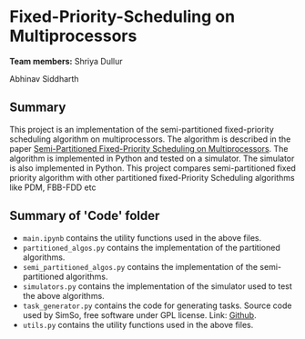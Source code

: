 # Fixed-Priority-Scheduling on Multiprocessors

**Team members:**
Shriya Dullur

Abhinav Siddharth

## Summary

This project is an implementation of the semi-partitioned fixed-priority scheduling algorithm on multiprocessors. The algorithm is described in the paper [Semi-Partitioned Fixed-Priority Scheduling on Multiprocessors](https://ieeexplore.ieee.org/document/7780005). The algorithm is implemented in Python and tested on a simulator. The simulator is also implemented in Python.
This project compares semi-partitioned fixed priority algorithm with other partitioned fixed-Priority Scheduling algorithms like PDM, FBB-FDD etc
## Summary of 'Code' folder

- `main.ipynb` contains the utility functions used in the above files.
- `partitioned_algos.py` contains the implementation of the partitioned algorithms.
- `semi_partitioned_algos.py` contains the implementation of the semi-partitioned algorithms.
- `simulators.py` contains the implementation of the simulator used to test the above algorithms.
- `task_generator.py` contains the code for generating tasks. Source code used by SimSo, free software under GPL license. Link: [Github](https://github.com/MaximeCheramy/simso/blob/master/simso/generator/task_generator.py).
- `utils.py` contains the utility functions used in the above files.

